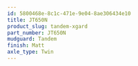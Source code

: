 ```yaml
---
id: 5800468e-8c1c-471e-9e04-8ae306434e10
title: JT650N
product_slug: tandem-xgard
part_number: JT650N
mudguard: Tandem
finish: Matt
axle_type: Twin
---
```

